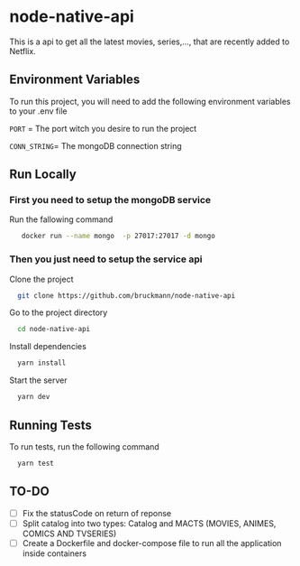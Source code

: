 # node-native-api

This is a api to get all the latest movies, series,..., that are recently added to Netflix.


## Environment Variables

To run this project, you will need to add the following environment variables to your .env file

`PORT` = The port witch you desire to run the project 

`CONN_STRING`= The mongoDB connection string


## Run Locally

### First you need to setup the mongoDB service


Run the fallowing command

```bash
   docker run --name mongo  -p 27017:27017 -d mongo
```

### Then you just need to setup the service api

Clone the project

```bash
  git clone https://github.com/bruckmann/node-native-api
```

Go to the project directory

```bash
  cd node-native-api
```

Install dependencies

```bash
  yarn install
```

Start the server

```bash
  yarn dev
```
## Running Tests

To run tests, run the following command

```bash
  yarn test
```

## TO-DO

- [ ] Fix the statusCode on return of reponse
- [ ] Split catalog into two types: Catalog and MACTS (MOVIES, ANIMES, COMICS AND TVSERIES) 
- [ ] Create a Dockerfile and docker-compose file to run all the application inside containers

